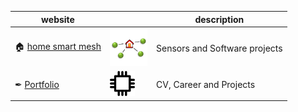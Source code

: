 | website |  | description |
| --- | --- | - |
| 🏠 [home smart mesh](https://homesmartmesh.github.io/) | [<img src="hsm.png" width=60>](https://homesmartmesh.github.io/) | Sensors and Software projects |
| ✒ [Portfolio](https://wassfila.github.io/) | [<img src="portfolio.png" width=40>](https://wassfila.github.io/) | CV, Career and Projects |
